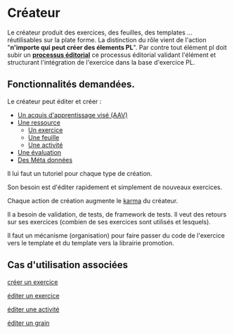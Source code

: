 # Créateur

Le créateur produit des exercices, des feuilles, des templates ... réutilisables sur la plate forme.
La distinction du rôle vient de l'action "**n'importe qui peut créer des élements PL**".
Par contre tout élément pl doit subir un **[processus éditorial](../concept/edition.md)** ce processus éditorial validant l'élément et structurant l'intégration de l'exercice dans la base d'exercice PL.


## Fonctionnalités demandées.

Le créateur peut éditer et créer :

* [Un acquis d'apprentissage visé (AAV)](../concept/aav.md)
* [Une ressource](../concept/ressource.md)
  * [Un exercice](../concept/exercice.md)
  * [Une feuille](../concept/feuille.md)
  * [Une activité](../concept/activity.md)
* [Une évaluation](../concept/evaluation.md)
* [Des Méta données](../concept/metadonnees.md)


Il lui faut un tutoriel pour chaque type de création.

Son besoin est d'éditer rapidement et simplement de nouveaux exercices.

Chaque action de création augmente le [karma](../concept/karma.md) du créateur.

Il a besoin de validation, de tests, de framework de tests. Il veut des retours sur ses exercices (combien de ses exercices sont utilisés et lesquels).

Il faut un mécanisme (organisation) pour faire passer du code de l'exercice vers le template et du template vers la librairie promotion.





## Cas d'utilisation associées

[créer un exercice](../casutilisation/createur/createexercice.md)

[éditer un exercice](../casutilisation/createur/editerexercice.md)

[éditer une activité](../casutilisation/createur/editactivity.md)

[éditer un grain](../casutilisation/createur/editergrain.md)


